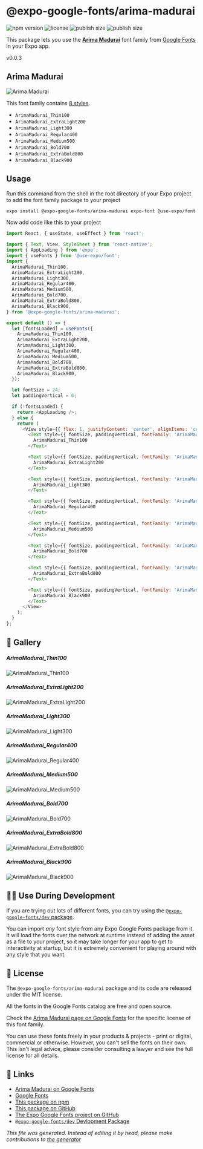 # @expo-google-fonts/arima-madurai

![npm version](https://flat.badgen.net/npm/v/@expo-google-fonts/arima-madurai)
![license](https://flat.badgen.net/github/license/expo/google-fonts)
![publish size](https://flat.badgen.net/packagephobia/install/@expo-google-fonts/arima-madurai)
![publish size](https://flat.badgen.net/packagephobia/publish/@expo-google-fonts/arima-madurai)

This package lets you use the [**Arima Madurai**](https://fonts.google.com/specimen/Arima+Madurai) font family from [Google Fonts](https://fonts.google.com/) in your Expo app.

v0.0.3

## Arima Madurai

![Arima Madurai](./font-family.png)

This font family contains [8 styles](#gallery).

- `ArimaMadurai_Thin100`
- `ArimaMadurai_ExtraLight200`
- `ArimaMadurai_Light300`
- `ArimaMadurai_Regular400`
- `ArimaMadurai_Medium500`
- `ArimaMadurai_Bold700`
- `ArimaMadurai_ExtraBold800`
- `ArimaMadurai_Black900`

## Usage

Run this command from the shell in the root directory of your Expo project to add the font family package to your project
```sh
expo install @expo-google-fonts/arima-madurai expo-font @use-expo/font
```

Now add code like this to your project
```js
import React, { useState, useEffect } from 'react';

import { Text, View, StyleSheet } from 'react-native';
import { AppLoading } from 'expo';
import { useFonts } from '@use-expo/font';
import {
  ArimaMadurai_Thin100,
  ArimaMadurai_ExtraLight200,
  ArimaMadurai_Light300,
  ArimaMadurai_Regular400,
  ArimaMadurai_Medium500,
  ArimaMadurai_Bold700,
  ArimaMadurai_ExtraBold800,
  ArimaMadurai_Black900,
} from '@expo-google-fonts/arima-madurai';

export default () => {
  let [fontsLoaded] = useFonts({
    ArimaMadurai_Thin100,
    ArimaMadurai_ExtraLight200,
    ArimaMadurai_Light300,
    ArimaMadurai_Regular400,
    ArimaMadurai_Medium500,
    ArimaMadurai_Bold700,
    ArimaMadurai_ExtraBold800,
    ArimaMadurai_Black900,
  });

  let fontSize = 24;
  let paddingVertical = 6;

  if (!fontsLoaded) {
    return <AppLoading />;
  } else {
    return (
      <View style={{ flex: 1, justifyContent: 'center', alignItems: 'center' }}>
        <Text style={{ fontSize, paddingVertical, fontFamily: 'ArimaMadurai_Thin100' }}>
          ArimaMadurai_Thin100
        </Text>

        <Text style={{ fontSize, paddingVertical, fontFamily: 'ArimaMadurai_ExtraLight200' }}>
          ArimaMadurai_ExtraLight200
        </Text>

        <Text style={{ fontSize, paddingVertical, fontFamily: 'ArimaMadurai_Light300' }}>
          ArimaMadurai_Light300
        </Text>

        <Text style={{ fontSize, paddingVertical, fontFamily: 'ArimaMadurai_Regular400' }}>
          ArimaMadurai_Regular400
        </Text>

        <Text style={{ fontSize, paddingVertical, fontFamily: 'ArimaMadurai_Medium500' }}>
          ArimaMadurai_Medium500
        </Text>

        <Text style={{ fontSize, paddingVertical, fontFamily: 'ArimaMadurai_Bold700' }}>
          ArimaMadurai_Bold700
        </Text>

        <Text style={{ fontSize, paddingVertical, fontFamily: 'ArimaMadurai_ExtraBold800' }}>
          ArimaMadurai_ExtraBold800
        </Text>

        <Text style={{ fontSize, paddingVertical, fontFamily: 'ArimaMadurai_Black900' }}>
          ArimaMadurai_Black900
        </Text>
      </View>
    );
  }
};

```

## 🔡 Gallery

##### ArimaMadurai_Thin100
![ArimaMadurai_Thin100](./20fe984789a290b9c540b82d788511cf37e7dcb0c94a3f808ed8a9980ce92262.ttf.png)

##### ArimaMadurai_ExtraLight200
![ArimaMadurai_ExtraLight200](./4ea122a5616110be9d6b0719ff9a8e5d87a5bb067671e53f60e9e2f34151a054.ttf.png)

##### ArimaMadurai_Light300
![ArimaMadurai_Light300](./e9bb6dffdcb0e85ac571c284727a1ff484951f065ccff0e42668f232709bcfd0.ttf.png)

##### ArimaMadurai_Regular400
![ArimaMadurai_Regular400](./72a8a5252b9293d6af843e90bdda0f995b86531cb25d7a2489b5b58e7c495575.ttf.png)

##### ArimaMadurai_Medium500
![ArimaMadurai_Medium500](./b608979162b4bce202e22f3cba5768ef3c5f96294c41e1d36229b02393a70cf7.ttf.png)

##### ArimaMadurai_Bold700
![ArimaMadurai_Bold700](./f9809fc1ba075315f2526aba738bb8c4bfb8af33451d402a57eae3edbdbe45b6.ttf.png)

##### ArimaMadurai_ExtraBold800
![ArimaMadurai_ExtraBold800](./030889c403dcab9b3a79394ed59d1d1da7d0dbafae26fc8c6d1b870d7732c997.ttf.png)

##### ArimaMadurai_Black900
![ArimaMadurai_Black900](./25561cbe875f9bad0c96c060f2a1f8108ba709366496e68ff510efdf5930429f.ttf.png)


## 👩‍💻 Use During Development

If you are trying out lots of different fonts, you can try using the [`@expo-google-fonts/dev` package](https://github.com/expo/google-fonts/tree/master/font-packages/dev#readme).

You can import *any* font style from any Expo Google Fonts package from it. It will load the fonts
over the network at runtime instead of adding the asset as a file to your project, so it may take longer
for your app to get to interactivity at startup, but it is extremely convenient
for playing around with any style that you want.

## 📖 License

The `@expo-google-fonts/arima-madurai` package and its code are released under the MIT license.

All the fonts in the Google Fonts catalog are free and open source.

Check the [Arima Madurai page on Google Fonts](https://fonts.google.com/specimen/Arima+Madurai) for the specific license of this font family.

You can use these fonts freely in your products & projects - print or digital, commercial or otherwise. However, you can't sell the fonts on their own. This isn't legal advice, please consider consulting a lawyer and see the full license for all details.

## 🔗 Links

- [Arima Madurai on Google Fonts](https://fonts.google.com/specimen/Arima+Madurai)
- [Google Fonts](https://fonts.google.com/)
- [This package on npm](https://www.npmjs.com/package/@expo-google-fonts/arima-madurai)
- [This package on GitHub](https://github.com/expo/google-fonts/tree/master/font-packages/arima-madurai)
- [The Expo Google Fonts project on GitHub](https://github.com/expo/google-fonts)
- [`@expo-google-fonts/dev` Devlopment Package](https://github.com/expo/google-fonts/tree/master/font-packages/dev)


*This file was generated. Instead of editing it by head, please make contributions to [the generator](https://github.com/expo/google-fonts/tree/master/packages/generator)*
